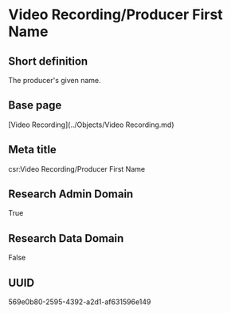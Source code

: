 # Video Recording/Producer First Name
## Short definition
The producer's given name.
## Base page
[Video Recording](../Objects/Video Recording.md)
## Meta title
csr:Video Recording/Producer First Name
## Research Admin Domain
True
## Research Data Domain
False
## UUID
569e0b80-2595-4392-a2d1-af631596e149
